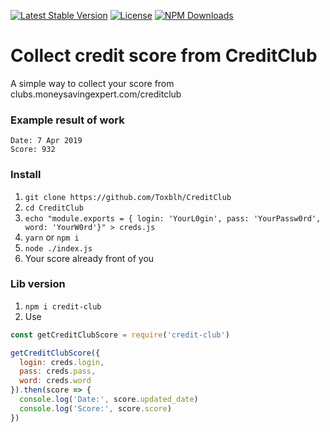 [![Latest Stable Version](https://img.shields.io/npm/v/credit-club.svg)](https://www.npmjs.com/package/credit-club)
[![License](https://img.shields.io/npm/l/credit-club.svg)](https://www.npmjs.com/package/credit-club)
[![NPM Downloads](https://img.shields.io/npm/dt/credit-club.svg)](https://www.npmjs.com/package/credit-club)

# Collect credit score from CreditClub
A simple way to collect your score from clubs.moneysavingexpert.com/creditclub

### Example result of work
```
Date: 7 Apr 2019
Score: 932
```

### Install
1. `git clone https://github.com/Toxblh/CreditClub`
2. `cd CreditClub`
3. `echo "module.exports = { login: 'YourL0gin', pass: 'YourPassw0rd', word: 'YourW0rd'}" > creds.js`
4. `yarn` or `npm i`
5. `node ./index.js`
6. Your score already front of you


### Lib version
1. `npm i credit-club`
2. Use
```js
const getCreditClubScore = require('credit-club')

getCreditClubScore({
  login: creds.login,
  pass: creds.pass,
  word: creds.word
}).then(score => {
  console.log('Date:', score.updated_date)
  console.log('Score:', score.score)
})

```

